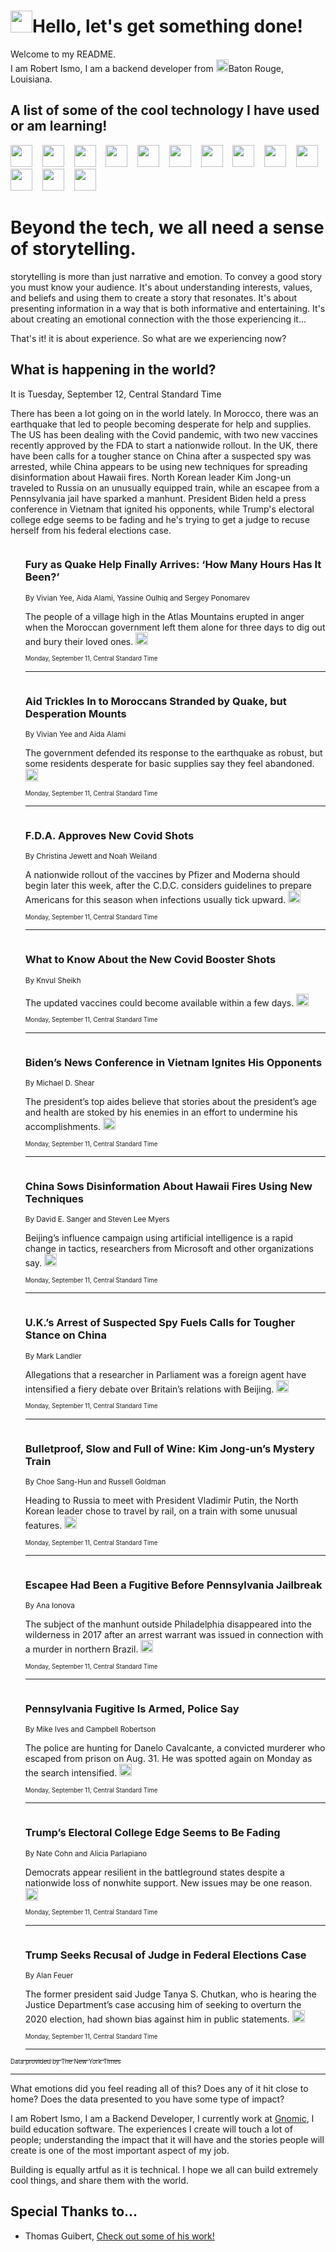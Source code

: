 <h1><img src="https://emojis.slackmojis.com/emojis/images/1643514375/3493/hot-coffee.gif?1643514375" width="35"/>Hello, let's get something done!</h1>

<p>Welcome to my README.<br/>
I am Robert Ismo, I am a backend developer from <img src="https://emojis.slackmojis.com/emojis/images/1638395689/50435/moulin_rouge.png?1638395689" width="20"/>Baton Rouge, Louisiana.</p>
<h2>A list of some of the cool technology I have used or am learning!</h2>
<p>
<img src="https://emojis.slackmojis.com/emojis/images/1643516091/21142/meow_bongotap.gif?1643516091" width="35" alt="">
<img src="https://img.shields.io/badge/Favorite%20Frontend%20Framework-SvelteKit-f83903" alt="">
<img src="https://img.shields.io/badge/Second%20Favorite-Vue-40b581" alt="">
<img src="https://img.shields.io/badge/Most%20Used%20Runtime-Nodejs-78b061" alt="">
<img src="https://emojis.slackmojis.com/emojis/images/1643517416/34482/fire.gif?1643517416" width="35" alt="">
<img src="https://img.shields.io/badge/Javascript%20But%20Better-Typescript-0078ca" alt="">
<img src="https://img.shields.io/badge/Favorite%20Language-Elixir-3e244d" alt="">
<img src="https://img.shields.io/badge/Containerize%20Everything-Docker-6ac9ef" alt="">
<img src="https://emojis.slackmojis.com/emojis/images/1643514596/5999/meow_party.gif?1643514596" width="35" alt="">
<img src="https://img.shields.io/badge/API%20Love%20Language-Graphql-de32a5" alt="">
<img src="https://img.shields.io/badge/Our%20Favorite%20Version%20Controller-Git-e94f33" alt="">
<img src="https://img.shields.io/badge/Favorite%20Database-Redis-d42d1d" alt="">
<img src="https://emojis.slackmojis.com/emojis/images/1643514559/5584/deployparrot.gif?1643514559" width="35" alt="">
<img src="https://img.shields.io/badge/Container%20Interstate-RabbitMQ-f66200" alt="">
<img src="https://img.shields.io/badge/Gotta%20Learn-Kubernetes-316adf" alt="">
<img src="https://img.shields.io/badge/Really%20Mature%20Now-WASM-654fef" alt="">
<img src="https://emojis.slackmojis.com/emojis/images/1666642497/61942/dance_vibe.gif?1666642497" width="35" alt="">
<img src="https://img.shields.io/badge/For%20My%20M1-ARM64-657d96" alt="">
<img src="https://img.shields.io/badge/Loving%20This%20So%20Much-TailwindCSS-17bcb5" alt="">
<img src="https://img.shields.io/badge/Cool%20Build%20Tool-Vite-f9cb24" alt="">
<img src="https://emojis.slackmojis.com/emojis/images/1669231376/62819/working-on-it.gif?1669231376" width="35" alt="">
<img src="https://img.shields.io/badge/Fun%20and%20Easy%20Database-MongoDB-5f8c49" alt="">
<img src="https://img.shields.io/badge/JS%20Life%20Support-NPM-c73737" alt="">
<img src="https://img.shields.io/badge/I%20Liked%20It-DynamoDB-0073b9" alt="">
<img src="https://emojis.slackmojis.com/emojis/images/1643514045/46/question.gif?1643514045" width="35" alt="">
<img src="https://img.shields.io/badge/cool-React-60d6f9" alt="">
<img src="https://img.shields.io/badge/Future%20Big%20Project-Lambda-f37e00" alt="">
<img src="https://img.shields.io/badge/NPM%20But%20Better-PNPM-f1aa07" alt="">
<img src="https://emojis.slackmojis.com/emojis/images/1643514943/9662/fbwow.gif?1643514943" width="35" alt="">
<img src="https://img.shields.io/badge/First%20Language-C-662079" alt="">
<img src="https://img.shields.io/badge/Where%20I%20Deploy%20Frontend-Vercel-000000" alt="">
<img src="https://img.shields.io/badge/Who%20Does%20not%20Want%20an%20App-Swift-f9492a" alt="">
<img src="https://emojis.slackmojis.com/emojis/images/1643514058/151/javascript.png?1643514058" width="35" alt="">
<img src="https://img.shields.io/badge/cool-Python-fbd542" alt="">
<img src="https://img.shields.io/badge/Favorite%20Something-Stripe-656cdc" alt="">
<img src="https://img.shields.io/badge/Of%20Course-HTML5-ed6327" alt="">
<img src="https://emojis.slackmojis.com/emojis/images/1660415405/60731/bomb.gif?1660415405" width="35" alt="">
<img src="https://img.shields.io/badge/hate-CSS-2964ec" alt="">
<img src="https://img.shields.io/badge/Learning-CircleCI-141215" alt="">
<img src="https://img.shields.io/badge/Learning-Rust-fbbb3b" alt="">
<img src="https://emojis.slackmojis.com/emojis/images/1660415397/60712/writing-hand.gif?1660415397" width="35" alt="">
<img src="https://img.shields.io/badge/Dev%20Browser%20of%20Choice-Firefox-cc4e26" alt="">
<img src="https://img.shields.io/badge/Recoverying%20From%20Windows-UNIX-1781e3" alt="">
<img src="https://img.shields.io/badge/LOVE-LogSeq-90c1c2" alt="">
<img src="https://emojis.slackmojis.com/emojis/images/1643514066/223/kirby.gif?1643514066" width="35" alt="">
<img src="https://img.shields.io/badge/Daily%20Driver-MacOS-e6e6e8" alt="">
<img src="https://img.shields.io/badge/Git%20Server-Github-000000" alt="">
<img src="https://img.shields.io/badge/enjoyable-EC2-f17428" alt="">
<img src="https://emojis.slackmojis.com/emojis/images/1643514239/2069/excited.gif?1643514239" width="35" alt="">
</p>
<h1>Beyond the tech, we all need a sense of storytelling.</h1>
<p>storytelling is more than just narrative and emotion. To convey a good story you must know your audience. It's about understanding interests, values, and beliefs and using them to create a story that resonates. It's about presenting information in a way that is both informative and entertaining. It's about creating an emotional connection with the those experiencing it...</p>
<p>That's it! it is about experience. So what are we experiencing now?</p>
<h2>What is happening in the world?</h2>
<p>It is Tuesday, September 12, Central Standard Time</p>
<p>
There has been a lot going on in the world lately. In Morocco, there was an earthquake that led to people becoming desperate for help and supplies. The US has been dealing with the Covid pandemic, with two new vaccines recently approved by the FDA to start a nationwide rollout. In the UK, there have been calls for a tougher stance on China after a suspected spy was arrested, while China appears to be using new techniques for spreading disinformation about Hawaii fires. North Korean leader Kim Jong-un traveled to Russia on an unusually equipped train, while an escapee from a Pennsylvania jail have sparked a manhunt. President Biden held a press conference in Vietnam that ignited his opponents, while Trump&#39;s electoral college edge seems to be fading and he&#39;s trying to get a judge to recuse herself from his federal elections case.</p>
<ol>
<img src="https://img.shields.io/badge/-world-blue" alt="">
<h3>Fury as Quake Help Finally Arrives: ‘How Many Hours Has It Been?’</h3>
<sub>By Vivian Yee, Aida Alami, Yassine Oulhiq and Sergey Ponomarev</sub>
<p>The people of a village high in the Atlas Mountains erupted in anger when the Moroccan government left them alone for three days to dig out and bury their loved ones.  <a href="https://nyti.ms/48dBym0"><img src="https://developer.nytimes.com/files/poweredby_nytimes_30b.png?v=1583354208352" height="20"></a></p>
<sub><sub>Monday, September 11, Central Standard Time</sub></sub>
<hr/>
<img src="https://img.shields.io/badge/-world-blue" alt="">
<h3>Aid Trickles In to Moroccans Stranded by Quake, but Desperation Mounts</h3>
<sub>By Vivian Yee and Aida Alami</sub>
<p>The government defended its response to the earthquake as robust, but some residents desperate for basic supplies say they feel abandoned.  <a href="https://nyti.ms/3PAGgms"><img src="https://developer.nytimes.com/files/poweredby_nytimes_30b.png?v=1583354208352" height="20"></a></p>
<sub><sub>Monday, September 11, Central Standard Time</sub></sub>
<hr/>
<img src="https://img.shields.io/badge/-health-blue" alt="">
<h3>F.D.A. Approves New Covid Shots</h3>
<sub>By Christina Jewett and Noah Weiland</sub>
<p>A nationwide rollout of the vaccines by Pfizer and Moderna should begin later this week, after the C.D.C. considers guidelines to prepare Americans for this season when infections usually tick upward.  <a href="https://nyti.ms/3PvIbZA"><img src="https://developer.nytimes.com/files/poweredby_nytimes_30b.png?v=1583354208352" height="20"></a></p>
<sub><sub>Monday, September 11, Central Standard Time</sub></sub>
<hr/>
<img src="https://img.shields.io/badge/-well-blue" alt="">
<h3>What to Know About the New Covid Booster Shots</h3>
<sub>By Knvul Sheikh</sub>
<p>The updated vaccines could become available within a few days.  <a href="https://nyti.ms/44ISnSR"><img src="https://developer.nytimes.com/files/poweredby_nytimes_30b.png?v=1583354208352" height="20"></a></p>
<sub><sub>Monday, September 11, Central Standard Time</sub></sub>
<hr/>
<img src="https://img.shields.io/badge/-us-blue" alt="">
<h3>Biden’s News Conference in Vietnam Ignites His Opponents</h3>
<sub>By Michael D. Shear</sub>
<p>The president’s top aides believe that stories about the president’s age and health are stoked by his enemies in an effort to undermine his accomplishments.  <a href="https://nyti.ms/3P62KdC"><img src="https://developer.nytimes.com/files/poweredby_nytimes_30b.png?v=1583354208352" height="20"></a></p>
<sub><sub>Monday, September 11, Central Standard Time</sub></sub>
<hr/>
<img src="https://img.shields.io/badge/-us-blue" alt="">
<h3>China Sows Disinformation About Hawaii Fires Using New Techniques</h3>
<sub>By David E. Sanger and Steven Lee Myers</sub>
<p>Beijing’s influence campaign using artificial intelligence is a rapid change in tactics, researchers from Microsoft and other organizations say.  <a href="https://nyti.ms/488uXt7"><img src="https://developer.nytimes.com/files/poweredby_nytimes_30b.png?v=1583354208352" height="20"></a></p>
<sub><sub>Monday, September 11, Central Standard Time</sub></sub>
<hr/>
<img src="https://img.shields.io/badge/-world-blue" alt="">
<h3>U.K.’s Arrest of Suspected Spy Fuels Calls for Tougher Stance on China</h3>
<sub>By Mark Landler</sub>
<p>Allegations that a researcher in Parliament was a foreign agent have intensified a fiery debate over Britain’s relations with Beijing.  <a href="https://nyti.ms/3PcwIgc"><img src="https://developer.nytimes.com/files/poweredby_nytimes_30b.png?v=1583354208352" height="20"></a></p>
<sub><sub>Monday, September 11, Central Standard Time</sub></sub>
<hr/>
<img src="https://img.shields.io/badge/-world-blue" alt="">
<h3>Bulletproof, Slow and Full of Wine: Kim Jong-un’s Mystery Train</h3>
<sub>By Choe Sang-Hun and Russell Goldman</sub>
<p>Heading to Russia to meet with President Vladimir Putin, the North Korean leader chose to travel by rail, on a train with some unusual features.  <a href="https://nyti.ms/3PcrbpZ"><img src="https://developer.nytimes.com/files/poweredby_nytimes_30b.png?v=1583354208352" height="20"></a></p>
<sub><sub>Monday, September 11, Central Standard Time</sub></sub>
<hr/>
<img src="https://img.shields.io/badge/-us-blue" alt="">
<h3>Escapee Had Been a Fugitive Before Pennsylvania Jailbreak</h3>
<sub>By Ana Ionova</sub>
<p>The subject of the manhunt outside Philadelphia disappeared into the wilderness in 2017 after an arrest warrant was issued in connection with a murder in northern Brazil.  <a href="https://nyti.ms/3LgJl8I"><img src="https://developer.nytimes.com/files/poweredby_nytimes_30b.png?v=1583354208352" height="20"></a></p>
<sub><sub>Monday, September 11, Central Standard Time</sub></sub>
<hr/>
<img src="https://img.shields.io/badge/-us-blue" alt="">
<h3>Pennsylvania Fugitive Is Armed, Police Say</h3>
<sub>By Mike Ives and Campbell Robertson</sub>
<p>The police are hunting for Danelo Cavalcante, a convicted murderer who escaped from prison on Aug. 31. He was spotted again on Monday as the search intensified.  <a href="https://nyti.ms/45Pq2M8"><img src="https://developer.nytimes.com/files/poweredby_nytimes_30b.png?v=1583354208352" height="20"></a></p>
<sub><sub>Monday, September 11, Central Standard Time</sub></sub>
<hr/>
<img src="https://img.shields.io/badge/-upshot-blue" alt="">
<h3>Trump’s Electoral College Edge Seems to Be Fading</h3>
<sub>By Nate Cohn and Alicia Parlapiano</sub>
<p>Democrats appear resilient in the battleground states despite a nationwide loss of nonwhite support. New issues may be one reason.  <a href="https://nyti.ms/3Zei0db"><img src="https://developer.nytimes.com/files/poweredby_nytimes_30b.png?v=1583354208352" height="20"></a></p>
<sub><sub>Monday, September 11, Central Standard Time</sub></sub>
<hr/>
<img src="https://img.shields.io/badge/-us-blue" alt="">
<h3>Trump Seeks Recusal of Judge in Federal Elections Case</h3>
<sub>By Alan Feuer</sub>
<p>The former president said Judge Tanya S. Chutkan, who is hearing the Justice Department’s case accusing him of seeking to overturn the 2020 election, had shown bias against him in public statements.  <a href="https://nyti.ms/3sW5L8X"><img src="https://developer.nytimes.com/files/poweredby_nytimes_30b.png?v=1583354208352" height="20"></a></p>
<sub><sub>Monday, September 11, Central Standard Time</sub></sub>
<hr/>
</ol>
<a href="https://developer.nytimes.com"><sub><sub>Data provided by The New York Times</sub></sub></a>
<hr/>
<p>What emotions did you feel reading all of this? Does any of it hit close to home? Does the data presented to you have some type of impact?</p>
<p>I am Robert Ismo, I am a Backend Developer, I currently work at <a href="https://gnomic.education/">Gnomic</a>, I build education software. The experiences I create will touch a lot of people; understanding the impact that it will have and the stories people will create is one of the most important aspect of my job.</p>
<p>Building is equally artful as it is technical. I hope we all can build extremely cool things, and share them with the world.</p>
<h2>Special Thanks to...</h2>
<ul>
<li>Thomas Guibert, <a href="https://github.com/thmsgbrt/thmsgbrt">Check out some of his work!</a></li>
</ul>